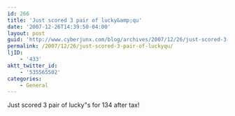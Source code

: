 ```yaml
---
id: 266
title: 'Just scored 3 pair of lucky&amp;qu'
date: '2007-12-26T14:39:50-04:00'
layout: post
guid: 'http://www.cyberjunx.com/blog/archives/2007/12/26/just-scored-3-pair-of-luckyqu/'
permalink: /2007/12/26/just-scored-3-pair-of-luckyqu/
ljID:
    - '433'
aktt_twitter_id:
    - '535565502'
categories:
    - General
---
```


Just scored 3 pair of lucky"s for 134 after tax!